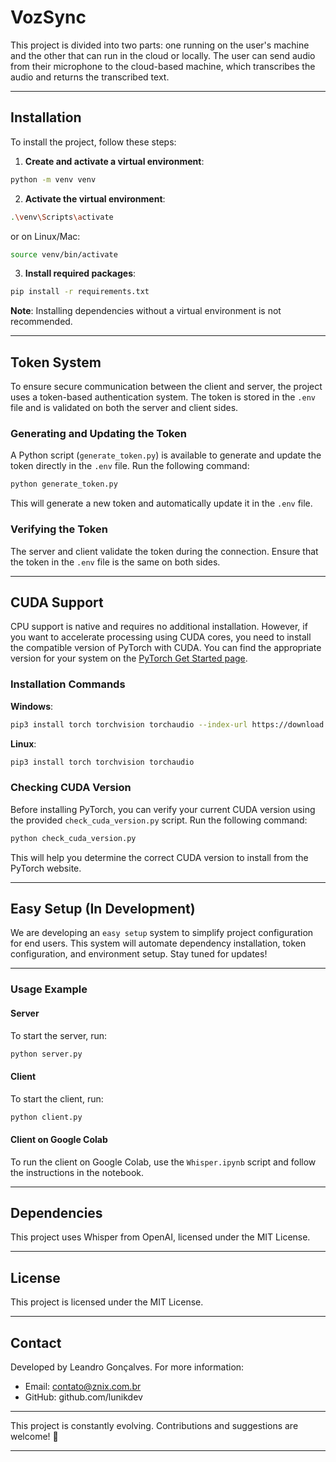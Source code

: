# VozSync

This project is divided into two parts: one running on the user's machine and the other that can run in the cloud or locally. The user can send audio from their microphone to the cloud-based machine, which transcribes the audio and returns the transcribed text.

---

## Installation

To install the project, follow these steps:

1. **Create and activate a virtual environment**:
```bash
python -m venv venv
```

2. **Activate the virtual environment**:
```bash
.\venv\Scripts\activate
```
or on Linux/Mac:
```bash
source venv/bin/activate
```

3. **Install required packages**:
```bash
pip install -r requirements.txt
```

**Note**: Installing dependencies without a virtual environment is not recommended.

---

## Token System

To ensure secure communication between the client and server, the project uses a token-based authentication system. The token is stored in the `.env` file and is validated on both the server and client sides.

### Generating and Updating the Token

A Python script (`generate_token.py`) is available to generate and update the token directly in the `.env` file. Run the following command:

```bash
python generate_token.py
```

This will generate a new token and automatically update it in the `.env` file.

### Verifying the Token

The server and client validate the token during the connection. Ensure that the token in the `.env` file is the same on both sides.

---

## CUDA Support

CPU support is native and requires no additional installation. However, if you want to accelerate processing using CUDA cores, you need to install the compatible version of PyTorch with CUDA. You can find the appropriate version for your system on the [PyTorch Get Started page](https://pytorch.org/get-started/locally/).

### Installation Commands

**Windows**:
```bash
pip3 install torch torchvision torchaudio --index-url https://download.pytorch.org/whl/cu124
```

**Linux**:
```bash
pip3 install torch torchvision torchaudio
```

### Checking CUDA Version

Before installing PyTorch, you can verify your current CUDA version using the provided `check_cuda_version.py` script. Run the following command:

```bash
python check_cuda_version.py
```

This will help you determine the correct CUDA version to install from the PyTorch website.

---

## Easy Setup (In Development)

We are developing an `easy setup` system to simplify project configuration for end users. This system will automate dependency installation, token configuration, and environment setup. Stay tuned for updates!

---

### Usage Example

#### Server
To start the server, run:
```bash
python server.py
```

#### Client
To start the client, run:
```bash
python client.py
```

#### Client on Google Colab
To run the client on Google Colab, use the `Whisper.ipynb` script and follow the instructions in the notebook.

---

## Dependencies

This project uses Whisper from OpenAI, licensed under the MIT License.

---

## License

This project is licensed under the MIT License.

---

## Contact

Developed by Leandro Gonçalves. For more information:

* Email: contato@znix.com.br
* GitHub: github.com/lunikdev

---

This project is constantly evolving. Contributions and suggestions are welcome! 🚀

---
